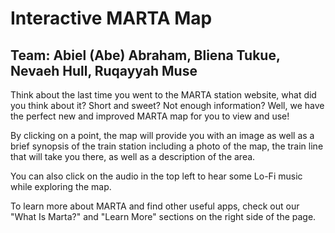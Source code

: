 # Interactive MARTA Map

## **Team**: Abiel (Abe) Abraham, Bliena Tukue, Nevaeh Hull, Ruqayyah Muse

Think about the last time you went to the MARTA station website, what did you think about it? Short and sweet? Not enough information? Well, we have the perfect new and improved MARTA map for you to view and use! 

By clicking on a point, the map will provide you with an image as well as a brief synopsis of the train station including a photo of the map, the train line that will take you there, as well as a description of the area.

You can also click on the audio in the top left to hear some Lo-Fi music while exploring the map.

To learn more about MARTA and find other useful apps, check out our "What Is Marta?" and "Learn More" sections on the right side of the page.
